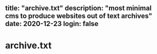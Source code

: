 title: "archive.txt"
description: "most minimal cms to produce websites out of text archives"
date: 2020-12-23
login: false
---
# archive.txt
